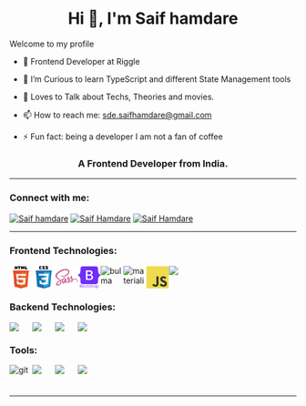 <h1 align="center">Hi 👋, I'm Saif hamdare</h1>
Welcome to my profile

- 🔭 Frontend Developer at Riggle
- 🌱 I’m Curious to learn TypeScript and different State Management tools
- 💬 Loves to Talk about Techs, Theories and movies. 
- 📫 How to reach me: sde.saifhamdare@gmail.com

- ⚡ Fun fact: being a developer I am not a fan of coffee


<h3 align="center">A Frontend Developer from India.</h3>



<hr>

<h3 align="left">Connect with me:</h3>
<p align="left">
<a href="https://www.linkedin.com/in/saif-hamdare/" style="background:'#fff';padding:'5px'"  target="blank"><img align="center"  src="https://cdn.jsdelivr.net/npm/simple-icons@3.0.1/icons/linkedin.svg" alt="Saif hamdare" height="30" width="40"  /></a>
<a href="https://www.facebook.com/saif.hamdare.7" style="background:'#fff';padding:'5px'"  target="blank"><img align="center" src="https://cdn.jsdelivr.net/npm/simple-icons@3.0.1/icons/facebook.svg" alt="Saif Hamdare" height="30" width="40" /></a>
<a href="https://www.instagram.com/_saiff___/" style="background:'#fff';padding:'5px'" target="blank"><img align="center" src="https://cdn.jsdelivr.net/npm/simple-icons@3.0.1/icons/instagram.svg" alt="Saif Hamdare" height="30" width="40" /></a>

</p><hr>

<p align="left"> 
<h3>Frontend Technologies:</h3>
<div style='display: flex'>
<img src="https://raw.githubusercontent.com/devicons/devicon/master/icons/html5/html5-original-wordmark.svg" alt="html5" width="40" height="40"/>
<img src="https://raw.githubusercontent.com/devicons/devicon/master/icons/css3/css3-original-wordmark.svg" alt="css3" width="40" height="40"/>
<img src="https://raw.githubusercontent.com/devicons/devicon/master/icons/sass/sass-original.svg" alt="sass" width="40" height="40"/> 
<img src="https://raw.githubusercontent.com/devicons/devicon/master/icons/bootstrap/bootstrap-plain-wordmark.svg" alt="bootstrap" width="40" height="40"/>
<img src="https://raw.githubusercontent.com/gilbarbara/logos/804dc257b59e144eaca5bc6ffd16949752c6f789/logos/bulma.svg" alt="bulma" width="40" height="40"/>
<img src="https://raw.githubusercontent.com/prplx/svg-logos/5585531d45d294869c4eaab4d7cf2e9c167710a9/svg/materialize.svg" alt="materialize" width="40" height="40"/> 
<img src="https://raw.githubusercontent.com/devicons/devicon/master/icons/javascript/javascript-original.svg" alt="javascript" width="40" height="40"/>
<img src = https://cdn.jsdelivr.net/gh/devicons/devicon/icons/react/react-original.svg width="40">

</div>


<h3>Backend Technologies:</h3>
<div style='display: flex'>
<img src="https://cdn.jsdelivr.net/gh/devicons/devicon/icons/nodejs/nodejs-plain.svg" width="40" />
<img src="https://cdn.jsdelivr.net/gh/devicons/devicon/icons/express/express-original-wordmark.svg" width="40" />
<img src="https://cdn.jsdelivr.net/gh/devicons/devicon/icons/mongodb/mongodb-original-wordmark.svg" width="40" />
<img src="https://cdn.jsdelivr.net/gh/devicons/devicon/icons/firebase/firebase-plain.svg" width="40"/>
</div> 

<h3>Tools:</h3>
<div style='display: flex'>
<img src="https://www.vectorlogo.zone/logos/git-scm/git-scm-icon.svg" alt="git" width="40" height="40"/>   
<img src="https://cdn.jsdelivr.net/gh/devicons/devicon/icons/github/github-original-wordmark.svg" width="40" />
<img src="https://cdn.jsdelivr.net/gh/devicons/devicon/icons/npm/npm-original-wordmark.svg" width="40" />
<!-- <img src="https://cdn.jsdelivr.net/gh/devicons/devicon/icons/heroku/heroku-plain-wordmark.svg" width="40" /> -->
<img src="https://www.netlify.com/v3/img/components/full-logo-dark.png" width="100" style='padding-bottom: .7rem' />
</div>
</p> 

<hr />
